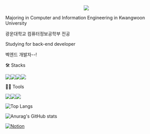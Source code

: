 <div align="center">
<img src="https://camo.githubusercontent.com/732a2f71fed4513848e33fe58bdcbbc475e7a225c03c3e72e07a26f0ecaf61d5/68747470733a2f2f63617073756c652d72656e6465722e76657263656c2e6170702f6170693f747970653d776176696e67266865696768743d32303026746578743d576176696e672126666f6e74416c69676e3d383026666f6e74416c69676e593d343026636f6c6f723d6772616469656e74"/>
</div>


 Majoring in Computer and Information Engineering in Kwangwoon University
 
 광운대학교 컴퓨터정보공학부 전공

 Studying for back-end developer
 
 벡엔드 개발자--! 

🛠️ Stacks 

<img src="https://img.shields.io/badge/c-A8B9CC?logo=c"><img src="https://img.shields.io/badge/cplusplus-00599C?logo=cplusplus"><img src="https://img.shields.io/badge/java-007396?logo=java"><img src="https://img.shields.io/badge/spring-6DB33F?logo=spring">

💪🏼 Tools

<img src="https://img.shields.io/badge/visualstudio-5C2D91?logo=visualstudio"><img src="https://img.shields.io/badge/visualstudiocode-007ACC?logo=visualstudiocode"><img src="https://img.shields.io/badge/intellijidea-000000?logo=intellijidea">



 ![Top Langs](https://github-readme-stats.vercel.app/api/top-langs/?username=ense333)

 ![Anurag's GitHub stats](https://github-readme-stats.vercel.app/api?username=ense333&show_icons=true&theme=radical)
 
<div>
  <a href="https://purrfect-alpaca-e1c.notion.site/NEW-START-d2b145d24d174c8eb2c17a71ff8ae877" target="_blank">
    <img src="https://img.shields.io/badge/Notion-000000?style=plastic&logo=notion&logoColor=white" alt="Notion"/>
  </a>
</div>





<!--
**ense333/ense333** is a ✨ _special_ ✨ repository because its `README.md` (this file) appears on your GitHub profile.

Here are some ideas to get you started:

- 🔭 I’m currently working on ...
- 🌱 I’m currently learning ...
- 👯 I’m looking to collaborate on ...
- 🤔 I’m looking for help with ...
- 💬 Ask me about ...
- 📫 How to reach me: ...
- 😄 Pronouns: ...
- ⚡ Fun fact: ...
-->

